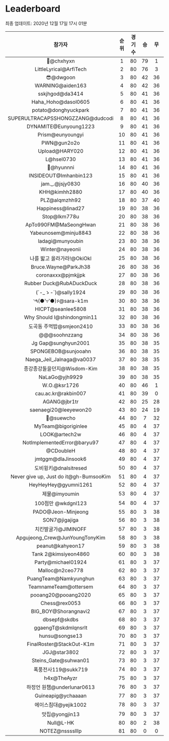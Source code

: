 # Leaderboard
최종 업데이트: 2020년 12월 17일 17시 01분




| 참가자 | 순위 | 경기수 | 승 | 무 | 패 | 승점 |
|:---:|:---:|:---:|:---:|:---:|:---:|:---:|
| 👑@chxhyxn | 1 | 80 | 79 | 1 | 0 | 238 |
| LittleLyrical@ArfiTech | 2 | 80 | 76 | 3 | 1 | 231 |
| 😎@dwgoon | 3 | 80 | 42 | 36 | 2 | 162 |
| WARNING@aiden163 | 4 | 80 | 42 | 36 | 2 | 162 |
| sskjhgod@da3414 | 5 | 80 | 41 | 36 | 3 | 159 |
| Haha_Hoho@dasol0605 | 6 | 80 | 41 | 36 | 3 | 159 |
| potato@donghyuckpark | 7 | 80 | 41 | 36 | 3 | 159 |
| SUPERULTRACAPSSHONGZZANG@dudcodi | 8 | 80 | 41 | 36 | 3 | 159 |
| DYNAMITE@Eunyoung1223 | 9 | 80 | 41 | 36 | 3 | 159 |
| Prism@eunyoungyi | 10 | 80 | 41 | 36 | 3 | 159 |
| PWN@gun2o2o | 11 | 80 | 41 | 36 | 3 | 159 |
| Upload@HARY020 | 12 | 80 | 41 | 36 | 3 | 159 |
| L@hsel0730 | 13 | 80 | 41 | 36 | 3 | 159 |
| 🐻@hyunnni | 14 | 80 | 41 | 36 | 3 | 159 |
| INSIDEOUT@Imhanbin123 | 15 | 80 | 41 | 36 | 3 | 159 |
| jam._.@jsjy0830 | 16 | 80 | 40 | 36 | 4 | 156 |
| KHH@kimhh2880 | 17 | 80 | 40 | 36 | 4 | 156 |
| PLZ@alqmzhh92 | 18 | 80 | 37 | 40 | 3 | 151 |
| Happiness@linad27 | 19 | 80 | 38 | 36 | 6 | 150 |
| Stop@lkm778u | 20 | 80 | 38 | 36 | 6 | 150 |
| ApTo990FM@MaSeongHwan | 21 | 80 | 38 | 36 | 6 | 150 |
| Yabeunosem@minju8843 | 22 | 80 | 38 | 36 | 6 | 150 |
| ladagi@munyoubin | 23 | 80 | 38 | 36 | 6 | 150 |
| Winter@nayeonii | 24 | 80 | 38 | 36 | 6 | 150 |
| 나를 밟고 올라가라!@OkiOkl | 25 | 80 | 38 | 36 | 6 | 150 |
| Bruce.Wayne@ParkJh38 | 26 | 80 | 38 | 36 | 6 | 150 |
| coronaxxx@pjmkjjpk | 27 | 80 | 38 | 36 | 6 | 150 |
| Rubber Duck@RubADuckDuck | 28 | 80 | 38 | 36 | 6 | 150 |
| (´-_ゝ-`)@sally1924 | 29 | 80 | 38 | 36 | 6 | 150 |
| ◝٩(●'▿'●)۶@sara-k1m | 30 | 80 | 38 | 36 | 6 | 150 |
| HICPT@seanlee5808 | 31 | 80 | 38 | 36 | 6 | 150 |
| Why Should I@shindongmin11 | 32 | 80 | 38 | 36 | 6 | 150 |
| 도곡동 주먹밥@smjeon2410 | 33 | 80 | 38 | 36 | 6 | 150 |
| @@@soohnzzang | 34 | 80 | 38 | 36 | 6 | 150 |
| Jg Gap@sunghyun2001 | 35 | 80 | 38 | 35 | 7 | 149 |
| SPONGEBOB@sunjooahn | 36 | 80 | 38 | 35 | 7 | 149 |
| Naega_Jeil_Jalnaga@va0037 | 37 | 80 | 38 | 35 | 7 | 149 |
| 종강종강돌을던지@Wisdom-Kim | 38 | 80 | 38 | 35 | 7 | 149 |
| NaLaGo@yjh9929 | 39 | 80 | 38 | 35 | 7 | 149 |
| W.O.@ksr1726 | 40 | 80 | 46 | 1 | 33 | 139 |
| cau.ac.kr@rakbin007 | 41 | 80 | 39 | 0 | 41 | 117 |
| AGANG@jbr1tr | 42 | 80 | 25 | 28 | 27 | 103 |
| saenaegi20@leeyewon20 | 43 | 80 | 24 | 19 | 37 | 91 |
| 👏@suewcho | 44 | 80 | 7 | 32 | 41 | 53 |
| MyTeam@bigoriginlee | 45 | 80 | 4 | 37 | 39 | 49 |
| LOOK@artech2w | 46 | 80 | 4 | 37 | 39 | 49 |
| NotImplementedError@baryu97 | 47 | 80 | 4 | 37 | 39 | 49 |
| @CDoubleH | 48 | 80 | 4 | 37 | 39 | 49 |
| jmtggm@dlaJinsook6 | 49 | 80 | 4 | 37 | 39 | 49 |
| 도비윙키@dnalsitresed | 50 | 80 | 4 | 37 | 39 | 49 |
| Never give up, Just do it@gh-BumsooKim | 51 | 80 | 4 | 37 | 39 | 49 |
| HeyHeyHey@gyumni1261 | 52 | 80 | 4 | 37 | 39 | 49 |
| 제물@imyoumin | 53 | 80 | 4 | 37 | 39 | 49 |
| 100점만 @wkdgnl123 | 54 | 80 | 4 | 37 | 39 | 49 |
| PADO@Jeon-Minjeong | 55 | 80 | 3 | 38 | 39 | 47 |
| SON7@jigajiga | 56 | 80 | 3 | 38 | 39 | 47 |
| 치킨발굴가@JIMINOFF | 57 | 80 | 3 | 38 | 39 | 47 |
| Apgujeong_Crew@JunYoungTonyKim | 58 | 80 | 3 | 38 | 39 | 47 |
| peanut@kahyeon17 | 59 | 80 | 3 | 38 | 39 | 47 |
| Tank 2@kimsiyeon4860 | 60 | 80 | 3 | 38 | 39 | 47 |
| Party@michael01924 | 61 | 80 | 3 | 37 | 40 | 46 |
| Malloc@n2ceo778 | 62 | 80 | 3 | 37 | 40 | 46 |
| PuangTeam@Namkyunghun | 63 | 80 | 3 | 37 | 40 | 46 |
| TeamnameTeam@ottersem | 64 | 80 | 3 | 37 | 40 | 46 |
| pooang20@pooang2020 | 65 | 80 | 3 | 37 | 40 | 46 |
| Chess@rex0053 | 66 | 80 | 3 | 37 | 40 | 46 |
| BIG_BOY@Shorangnavi2 | 67 | 80 | 3 | 37 | 40 | 46 |
| dbsepf@skdbs | 68 | 80 | 3 | 37 | 40 | 46 |
| ggaengT@skdmlqnsrlt | 69 | 80 | 3 | 37 | 40 | 46 |
| hunsu@songse13 | 70 | 80 | 3 | 37 | 40 | 46 |
| FinalRoster@StackOut-K1m | 71 | 80 | 3 | 37 | 40 | 46 |
| JGJ@star3802 | 72 | 80 | 3 | 37 | 40 | 46 |
| Steins_Gate@suhwan01 | 73 | 80 | 3 | 37 | 40 | 46 |
| 폭풍전사119@sukk719 | 74 | 80 | 3 | 37 | 40 | 46 |
| h4x@TheAyzr | 75 | 80 | 3 | 37 | 40 | 46 |
| 하정언 원챔@underlunar0613 | 76 | 80 | 3 | 37 | 40 | 46 |
| Guineapig@ychaaaan | 77 | 80 | 3 | 37 | 40 | 46 |
| 에이스침대@yejik1002 | 78 | 80 | 3 | 37 | 40 | 46 |
| 맛집@yongjin13 | 79 | 80 | 3 | 37 | 40 | 46 |
| Null@L-HK | 80 | 80 | 2 | 38 | 40 | 44 |
| NOTEZ@nsssslllp | 81 | 80 | 0 | 0 | 80 | 0 |